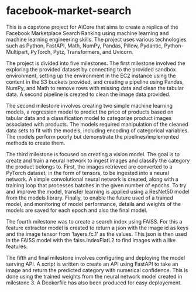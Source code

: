 # facebook-market-search
This is a capstone project for AiCore that aims to create a replica of the Facebook Marketplace Search Ranking using machine learning and machine learning engineering skills. The project uses various technologies such as Python, FastAPI, Math, NumPy, Pandas, Pillow, Pydantic, Python-Multipart, PyTorch, Pytz, Transformers, and Uvicorn.

The project is divided into five milestones. The first milestone involved the exploring the provided dataset by connecting to the provided sandbox environment, setting up the environment in the EC2 instance using the content in the S3 buckets provided, and creating a pipeline using Pandas, NumPy, and Math to remove rows with missing data and clean the tabular data. A second pipeline is created to clean the image data provided.

The second milestone involves creating two simple machine learning models, a regression model to predict the price of products based on tabular data and a classification model to categorize product images associated with products. The models required manipulation of the cleaned data sets to fit with the models, including encoding of categorical variables. The models perform poorly but demonstrate the pipelines/implemented methods to create them.

The third milestone is focused on creating a vision model. The goal is to create and train a neural network to ingest images and classify the category the product belongs to. First, the images retrieved are converted to a PyTorch dataset, in the form of tensors, to be ingested into a neural network. A simple convolutional neural network is created, along with a training loop that processes batches in the given number of epochs. To try and improve the model, transfer learning is applied using a ResNet50 model from the models library. Finally, to enable the future used of a trained model, and monitoring of model performance, details and weights of the models are saved for each epoch and also the final model.

The fourth milestone was to create a search index using FAISS. For this a feature extractor model is created to return a json with the image id as keys and the image tensor from 'layers.fc.1' as the values. This json is then used in the FAISS model with the faiss.IndexFlatL2 to find images with a like features.  

The fifth and final milestone involves configuring and deploying the model serving API. A script is written to create an API using FastAPI to take an image and return the predicted category with numerical confidence. This is done using the trained weights from the neural network model created in milestone 3. A Dcokerfile has also been produced for easy deployement.
